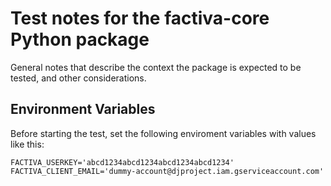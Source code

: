 # Test notes for the factiva-core Python package
General notes that describe the context the package is expected to be tested, and other considerations.

## Environment Variables
Before starting the test, set the following enviroment variables with values like this:
```
FACTIVA_USERKEY='abcd1234abcd1234abcd1234abcd1234'
FACTIVA_CLIENT_EMAIL='dummy-account@djproject.iam.gserviceaccount.com'
```
